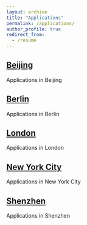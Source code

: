 ```yaml
---
layout: archive
title: "Applications"
permalink: /applications/
author_profile: true
redirect_from:
  - /resume
---
```


## [Beijing](Beijing.html)
Applications in Beijing

## [Berlin](Berlin.md)
Applications in Berlin

## [London](London.md)
Applications in London

## [New York City](NewYorkCity.md)
Applications in New York City

## [Shenzhen](Shenzhen.md)
Applications in Shenzhen
